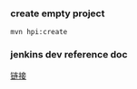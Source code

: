 ### create empty project 
```angular2html
mvn hpi:create
```

### jenkins dev reference doc
[链接](https://javadoc.jenkins.io/)

